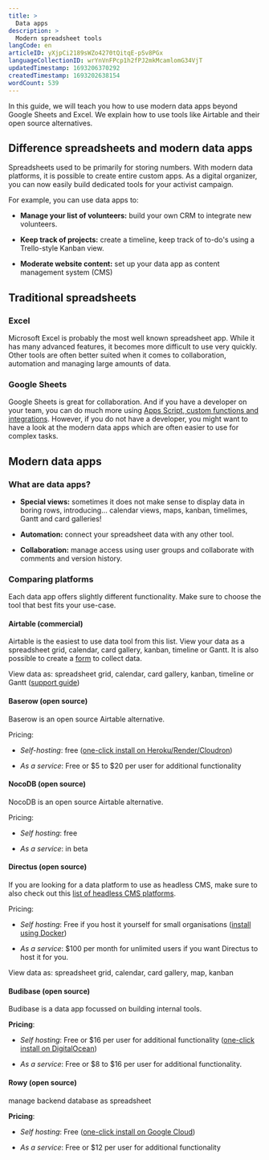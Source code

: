 ```yaml
---
title: >
  Data apps
description: >
  Modern spreadsheet tools
langCode: en
articleID: yXjpCi2189sWZo4270tQitqE-pSv8PGx
languageCollectionID: wrYnVnFPcp1h2fPJ2mkMcamlomG34VjT
updatedTimestamp: 1693206370292
createdTimestamp: 1693202638154
wordCount: 539
---
```


In this guide, we will teach you how to use modern data apps beyond Google Sheets and Excel. We explain how to use tools like Airtable and their open source alternatives.

## Difference spreadsheets and modern data apps

Spreadsheets used to be primarily for storing numbers. With modern data platforms, it is possible to create entire custom apps. As a digital organizer, you can now easily build dedicated tools for your activist campaign.

For example, you can use data apps to:

-   **Manage your list of volunteers:** build your own CRM to integrate new volunteers.
    
-   **Keep track of projects:** create a timeline, keep track of to-do's using a Trello-style Kanban view.
    
-   **Moderate website content:** set up your data app as content management system (CMS)
    

## Traditional spreadsheets

### Excel

Microsoft Excel is probably the most well known spreadsheet app. While it has many advanced features, it becomes more difficult to use very quickly. Other tools are often better suited when it comes to collaboration, automation and managing large amounts of data.

### Google Sheets

Google Sheets is great for collaboration. And if you have a developer on your team, you can do much more using [Apps Script, custom functions and integrations](https://developers.google.com/apps-script/guides/sheets?utm_source=activisthandbook.org). However, if you do not have a developer, you might want to have a look at the modern data apps which are often easier to use for complex tasks.

## Modern data apps

### What are data apps?

-   **Special views:** sometimes it does not make sense to display data in boring rows, introducing... calendar views, maps, kanban, timelimes, Gantt and card galleries!
    
-   **Automation:** connect your spreadsheet data with any other tool.
    
-   **Collaboration:** manage access using user groups and collaborate with comments and version history.
    

### Comparing platforms

Each data app offers slightly different functionality. Make sure to choose the tool that best fits your use-case.

#### Airtable (commercial)

Airtable is the easiest to use data tool from this list. View your data as a spreadsheet grid, calendar, card gallery, kanban, timeline or Gantt. It is also possible to create a [form](https://support.airtable.com/docs/how-to-create-a-form-in-airtable?utm_source=activisthandbook.org) to collect data.

View data as: spreadsheet grid, calendar, card gallery, kanban, timeline or Gantt ([support guide](https://support.airtable.com/docs/getting-started-with-airtable-views?utm_source=activisthandbook.org))

#### Baserow (open source)

Baserow is an open source Airtable alternative.

Pricing:

-   _Self-hosting_: free ([one-click install on Heroku/Render/Cloudron](https://gitlab.com/baserow/baserow?utm_source=activisthandbook.org))
    
-   _As a service_: Free or $5 to $20 per user for additional functionality
    

#### NocoDB (open source)

NocoDB is an open source Airtable alternative.

Pricing:

-   _Self hosting_: free
    
-   _As a service_: in beta
    

#### Directus (open source)

If you are looking for a data platform to use as headless CMS, make sure to also check out this [list of headless CMS platforms](https://jamstack.org/headless-cms/?utm_source=activisthandbook.org).

Pricing:

-   _Self hosting_: Free if you host it yourself for small organisations ([install using Docker](https://docs.directus.io/self-hosted/docker-guide.html?utm_source=activisthandbook.org))
    
-   _As a service_: $100 per month for unlimited users if you want Directus to host it for you.
    

View data as: spreadsheet grid, calendar, card gallery, map, kanban

#### Budibase (open source)

Budibase is a data app focussed on building internal tools.

**Pricing**:

-   _Self hosting_: Free or $16 per user for additional functionality ([one-click install on DigitalOcean](https://docs.budibase.com/docs/digitalocean?utm_source=activisthandbook.org))
    
-   _As a service_: Free or $8 to $16 per user for additional functionality.
    

#### Rowy (open source)

manage backend database as spreadsheet

**Pricing**:

-   _Self hosting_: Free ([one-click install on Google Cloud](https://github.com/rowyio/rowy?utm_source=activisthandbook.org))
    
-   _As a service_: Free or $12 per user for additional functionality